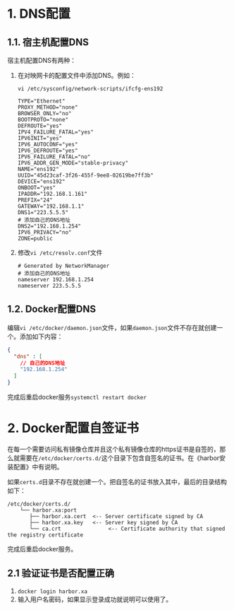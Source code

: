 # 1. DNS配置

## 1.1. 宿主机配置DNS

宿主机配置DNS有两种：

1. 在对映网卡的配置文件中添加DNS。例如：

   ```shell
   vi /etc/sysconfig/network-scripts/ifcfg-ens192
   ```

   ```properties
   TYPE="Ethernet"
   PROXY_METHOD="none"
   BROWSER_ONLY="no"
   BOOTPROTO="none"
   DEFROUTE="yes"
   IPV4_FAILURE_FATAL="yes"
   IPV6INIT="yes"
   IPV6_AUTOCONF="yes"
   IPV6_DEFROUTE="yes"
   IPV6_FAILURE_FATAL="no"
   IPV6_ADDR_GEN_MODE="stable-privacy"
   NAME="ens192"
   UUID="45d23caf-3f26-455f-9ee8-02619be7ff3b"
   DEVICE="ens192"
   ONBOOT="yes"
   IPADDR="192.168.1.161"
   PREFIX="24"
   GATEWAY="192.168.1.1"
   DNS1="223.5.5.5"
   # 添加自己的DNS地址
   DNS2="192.168.1.254"
   IPV6_PRIVACY="no"
   ZONE=public
   ```

2. 修改`vi /etc/resolv.conf`文件

   ```properties
   # Generated by NetworkManager
   # 添加自己的DNS地址
   nameserver 192.168.1.254
   nameserver 223.5.5.5
   ```

## 1.2. Docker配置DNS

编辑`vi /etc/docker/daemon.json`文件，如果`daemon.json`文件不存在就创建一个。添加如下内容：

```json
{
  "dns" : [
    // 自己的DNS地址
    "192.168.1.254"
  ]
}
```

完成后重启docker服务`systemctl restart docker`

# 2. Docker配置自签证书

在每一个需要访问私有镜像仓库并且这个私有镜像仓库的https证书是自签的，那么就需要在`/etc/docker/certs.d/`这个目录下包含自签名的证书。在《harbor安装配置》中有说明。

如果`certs.d`目录不存在就创建一个。把自签名的证书放入其中，最后的目录结构如下：

```
/etc/docker/certs.d/
    └── harbor.xa:port
       ├── harbor.xa.cert  <-- Server certificate signed by CA
       ├── harbor.xa.key   <-- Server key signed by CA
       └── ca.crt               <-- Certificate authority that signed the registry certificate
```

完成后重启docker服务。

## 2.1 验证证书是否配置正确

1. `docker login harbor.xa`
2. 输入用户名密码，如果显示登录成功就说明可以使用了。